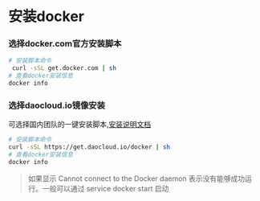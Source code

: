 # 安装docker

### 选择docker.com官方安装脚本

```sh
# 安装脚本命令
 curl -sSL get.docker.com | sh
# 查看docker安装信息
docker info
```

### 选择daocloud.io镜像安装

可选择国内团队的一键安装脚本,[安装说明文档](https://dashboard.daocloud.io/nodes/new?cluster_token=cc22bcb4de33c8a2839d63b668119cfd623822f3&cluster_id=52789c91-d108-4036-87a4-35ee21e50aef)

```sh
# 安装脚本命令
curl -sSL https://get.daocloud.io/docker | sh
# 查看docker安装信息
docker info
```

> 如果显示 Cannot connect to the Docker daemon 表示没有能够成功运行。一般可以通过 service docker start 启动



